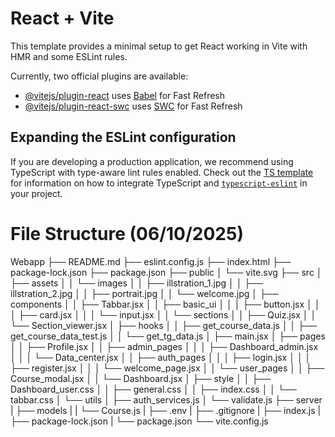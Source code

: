 # React + Vite

This template provides a minimal setup to get React working in Vite with HMR and some ESLint rules.

Currently, two official plugins are available:

- [@vitejs/plugin-react](https://github.com/vitejs/vite-plugin-react/blob/main/packages/plugin-react) uses [Babel](https://babeljs.io/) for Fast Refresh
- [@vitejs/plugin-react-swc](https://github.com/vitejs/vite-plugin-react/blob/main/packages/plugin-react-swc) uses [SWC](https://swc.rs/) for Fast Refresh

## Expanding the ESLint configuration

If you are developing a production application, we recommend using TypeScript with type-aware lint rules enabled. Check out the [TS template](https://github.com/vitejs/vite/tree/main/packages/create-vite/template-react-ts) for information on how to integrate TypeScript and [`typescript-eslint`](https://typescript-eslint.io) in your project.

# File Structure (06/10/2025)

Webapp
├── README.md
├── eslint.config.js
├── index.html
├── package-lock.json
├── package.json
├── public
│   └── vite.svg
├── src
│   ├── assets
│   │   └── images
│   │       ├── illstration_1.jpg
│   │       ├── illstration_2.jpg
│   │       ├── portrait.jpg
│   │       └── welcome.jpg
│   ├── components
│   │   ├── Tabbar.jsx
│   │   ├── basic_ui
│   │   │   ├── button.jsx
│   │   │   ├── card.jsx
│   │   │   └── input.jsx
│   │   └── sections
│   │       ├── Quiz.jsx
│   │       └── Section_viewer.jsx
│   ├── hooks
│   │   ├── get_course_data.js
│   │   ├── get_course_data_test.js
│   │   └── get_tg_data.js
│   ├── main.jsx
│   ├── pages
│   │   ├── Profile.jsx
│   │   ├── admin_pages
│   │   │   ├── Dashboard_admin.jsx
│   │   │   └── Data_center.jsx
│   │   ├── auth_pages
│   │   │   ├── login.jsx
│   │   │   ├── register.jsx
│   │   │   └── welcome_page.jsx
│   │   └── user_pages
│   │       ├── Course_modal.jsx
│   │       └── Dashboard.jsx
│   ├── style
│   │   ├── Dashboard_user.css
│   │   ├── general.css
│   │   ├── index.css
│   │   └── tabbar.css
│   └── utils
│       ├── auth_services.js
│       └── validate.js
├── server
|   ├── models
|   |   └── Course.js
|   ├── .env
|   ├── .gitignore
|   ├── index.js
|   ├── package-lock.json
|   └── package.json
└── vite.config.js
